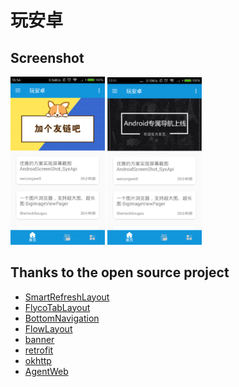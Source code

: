 # 玩安卓

## Screenshot


<a href="screenshot/device-2018-07-20-165437.png"><img src="screenshot/device-2018-07-20-165437.png" width="30%"/></a>
<a href="screenshot/device-2018-07-20-171314.png"><img src="screenshot/device-2018-07-20-171314.png" width="30%"/></a>



## Thanks to the open source project

* [SmartRefreshLayout](https://github.com/scwang90/SmartRefreshLayout)
* [FlycoTabLayout](https://github.com/H07000223/FlycoTabLayout)
* [BottomNavigation](https://github.com/Ashok-Varma/BottomNavigation)
* [FlowLayout](https://github.com/hongyangAndroid/FlowLayout)
* [banner](https://github.com/youth5201314/banner)
* [retrofit](https://github.com/square/retrofit)
* [okhttp](https://github.com/square/okhttp)
* [AgentWeb](https://github.com/Justson/AgentWeb)







<!--
### 加粗

* 这是一段测试文字
* **这是一段测试文字**

### 斜体

* 这是一段测试文字
* *这是一段测试文字*

### 删除线

* 这是一段测试文字
* ~~这是一段测试文字~~

### 底纹

* 这是一段测试文字

* `这是一段测试文字`

### 无序列表

    * 1
        * 1.1
            * 1.1.1
            * 1.1.2
        * 1.2
            * 1.2.1
            * 1.2.2
                * 1.2.2.1

### 有序列表

    1. 1
       a. 1.1
       b. 1.2
    2. 2
    3. 3

### 引用

> 第一个引用
> 第二个引用
> 这样不换行
>> 这样就换了
>>> 再换一次
-->



<!--
<center class="half">
    <img src="https://raw.githubusercontent.com/Coooooooooool/PlayAndroid/alex/screenshot/device-2018-07-20-165437.png" />
    <img src="https://raw.githubusercontent.com/Coooooooooool/PlayAndroid/alex/screenshot/device-2018-07-20-165437.png" />
</center>
-->

<!--
<div align=center>
![首页](screenshot/device-2018-07-20-165437.png)
![首页](screenshot/device-2018-07-20-171314.png)
</div>
-->